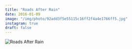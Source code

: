 ```yaml
---
title: "Roads After Rain"
date: 2016-01-09
image: "/img/photo/92add3f5e55115c16ff2f4a4e1766ff5.jpg"
instagram: true
draft: false
---
```


![Roads After Rain](/img/photo/92add3f5e55115c16ff2f4a4e1766ff5.jpg)
